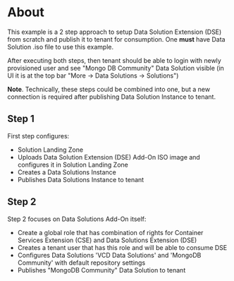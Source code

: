 # About

This example is a 2 step approach to setup Data Solution Extension (DSE) from scratch and publish it
to tenant for consumption. One **must** have Data Solution .iso file to use this example.

After executing both steps, then tenant should be able to login with newly provisioned user and see
"Mongo DB Community" Data Solution visible (in UI it is at the top bar "More -> Data Solutions ->
Solutions")

**Note**. Technically, these steps could be combined into one, but a new connection is
required after publishing Data Solution Instance to tenant.

## Step 1

First step configures:
* Solution Landing Zone
* Uploads Data Solution Extension (DSE) Add-On ISO image and configures it in Solution Landing Zone
* Creates a Data Solutions Instance
* Publishes Data Solutions Instance to tenant

## Step 2

Step 2 focuses on Data Solutions Add-On itself:

* Create a global role that has combination of rights for Container Services Extension (CSE) and
  Data Solutions Extension (DSE)
* Creates a tenant user that has this role and will be able to consume DSE
* Configures Data Solutions 'VCD Data Solutions' and 'MongoDB Community' with default repository
  settings
* Publishes "MongoDB Community" Data Solution to tenant
